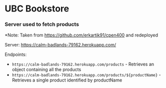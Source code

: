 # UBC Bookstore


### Server used to fetch products
*Note: Taken from https://github.com/erkartik91/cpen400 and redeployed

Server: https://calm-badlands-79162.herokuapp.com/

Endpoints:
- `https://calm-badlands-79162.herokuapp.com/products` - Retrieves an object containing all the products
- `https://calm-badlands-79162.herokuapp.com/products/${productName}` - Retrieves a single product identified by productName

